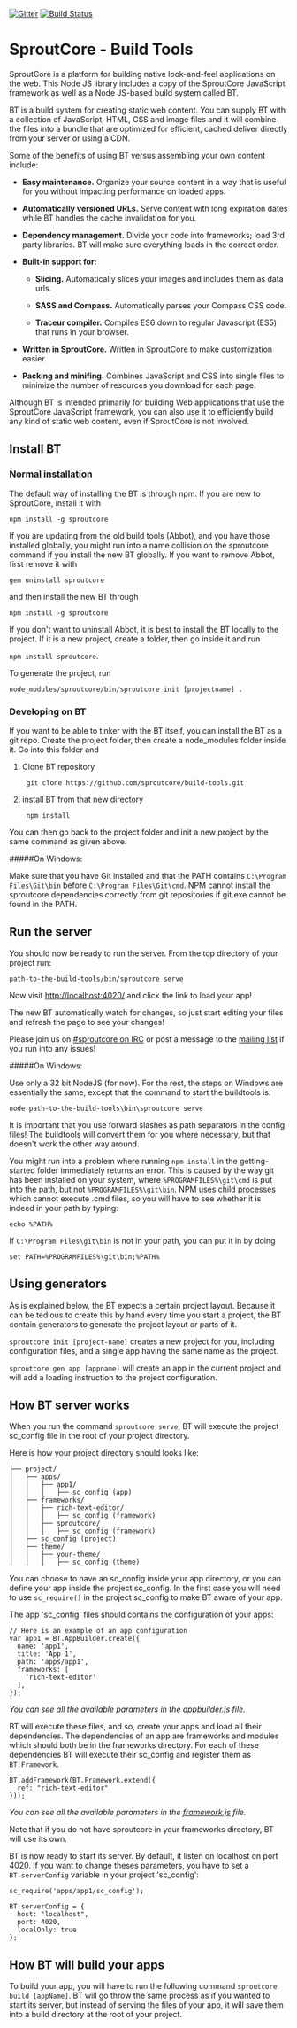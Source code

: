 [![Gitter](https://badges.gitter.im/Join%20Chat.svg)](https://gitter.im/sproutcore/sproutcore?utm_source=badge&utm_medium=badge&utm_campaign=pr-badge&utm_content=badge)
[![Build Status](https://travis-ci.org/sproutcore/build-tools.png?branch=master)](https://travis-ci.org/sproutcore/build-tools)

SproutCore - Build Tools
=======

SproutCore is a platform for building native look-and-feel applications on the web. This Node JS library includes a copy of the SproutCore JavaScript framework as well as a Node JS-based build system called BT.

BT is a build system for creating static web content. You can supply BT with a collection of JavaScript, HTML, CSS and image files and it will combine the files into a bundle that are optimized for efficient, cached deliver directly from your server or using a CDN.

Some of the benefits of using BT versus assembling your own content include:

* **Easy maintenance.**  Organize your source content in a way that is useful for you without impacting performance on loaded apps.

* **Automatically versioned URLs.** Serve content with long expiration dates while BT handles the cache invalidation for you.

* **Dependency management.**  Divide your code into frameworks; load 3rd party libraries. BT will make sure everything loads in the correct order.

* **Built-in support for:**

  * **Slicing.** Automatically slices your images and includes them as data urls.
 
  * **SASS and Compass.** Automatically parses your Compass CSS code.

  * **Traceur compiler.** Compiles ES6 down to regular Javascript (ES5) that runs in your browser.
  
* **Written in SproutCore.** Written in SproutCore to make customization easier.

* **Packing and minifing.**  Combines JavaScript and CSS into single files to minimize the number of resources you download for each page.
  
Although BT is intended primarily for building Web applications that use the SproutCore JavaScript framework, you can also use it to efficiently build any kind of static web content, even if SproutCore is not involved.

## Install BT 

### Normal installation
The default way of installing the BT is through npm. If you are new to SproutCore, install it with

```npm install -g sproutcore```

If you are updating from the old build tools (Abbot), and you have those installed globally, you might run into a name collision on
the sproutcore command if you install the new BT globally. If you want to remove Abbot, first remove it with 

`gem uninstall sproutcore`

and then install the new BT through

`npm install -g sproutcore`

If you don't want to uninstall Abbot, it is best to install the BT locally to the project. If it is a new project, create a 
folder, then go inside it and run 

`npm install sproutcore`.

To generate the project, run 

`node_modules/sproutcore/bin/sproutcore init [projectname] .`

### Developing on BT
If you want to be able to tinker with the BT itself, you can install the BT as a git repo.
Create the project folder, then create a node_modules folder inside it.
Go into this folder and 

1. Clone BT repository

        git clone https://github.com/sproutcore/build-tools.git

2. install BT from that new directory 

        npm install

You can then go back to the project folder and init a new project by the same command as given above.

#####On Windows:

Make sure that you have Git installed and that the PATH contains `C:\Program Files\Git\bin` before `C:\Program Files\Git\cmd`. NPM cannot install the sproutcore dependencies correctly from git repositories if git.exe cannot be found in the PATH.


## Run the server

You should now be ready to run the server. From the top directory of your project run:

    path-to-the-build-tools/bin/sproutcore serve

Now visit [http://localhost:4020/](http://localhost:4020/) and click the link to load your app!

The new BT automatically watch for changes, so just start editing your files and refresh the page to see your changes!

Please join us on [#sproutcore on IRC](http://sproutcore.com/community/#tab=irc) or post a message to the [mailing list](http://groups.google.com/group/sproutcore/topics?gvc=2) if you run into any issues!

#####On Windows:

Use only a 32 bit NodeJS (for now). For the rest, the steps on Windows are essentially the same,
except that the command to start the buildtools is:

    node path-to-the-build-tools\bin\sproutcore serve

It is important that you use forward slashes as path separators in the config files!
The buildtools will convert them for you where necessary, but that doesn't work the other way around.

You might run into a problem where running `npm install` in the getting-started folder
immediately returns an error. This is caused by the way git has been installed on your system,
where `%PROGRAMFILES%\git\cmd` is put into the path, but not `%PROGRAMFILES%\git\bin`.
NPM uses child processes which cannot execute .cmd files, so you will have to see whether it
is indeed in your path by typing:

    echo %PATH%

If ```C:\Program Files\git\bin``` is not in your path, you can put it in by doing

    set PATH=%PROGRAMFILES%\git\bin;%PATH%


## Using generators 

As is explained below, the BT expects a certain project layout. Because it can be tedious to create this by hand every time you start a project, the BT contain generators to generate the project layout or parts of it.

`sproutcore init [project-name]` creates a new project for you, including configuration files, and a single app having the same name as the project.

`sproutcore gen app [appname]` will create an app in the current project and will add a loading instruction to the project configuration.


## How BT server works


When you run the command `sproutcore serve`, BT will execute the project sc_config file in the root of your project directory.


Here is how your project directory should looks like:
```
├── project/
│   ├── apps/
│   │   ├── app1/
│   │   │   ├── sc_config (app)
│   ├── frameworks/
│   │   ├── rich-text-editor/
│   │   │   ├── sc_config (framework)
│   │   ├── sproutcore/
│   │   │   ├── sc_config (framework)
│   ├── sc_config (project)
│   ├── theme/
│   │   ├── your-theme/
│   │   │   ├── sc_config (theme)
```

You can choose to have an sc_config inside your app directory, or you can define your app inside the project sc_config. In the first case you will need to use `sc_require()` in the project sc_config to make BT aware of your app.

The app 'sc_config' files should contains the configuration of your apps:
    
    // Here is an example of an app configuration
    var app1 = BT.AppBuilder.create({
      name: 'app1',
      title: 'App 1', 
      path: 'apps/app1',
      frameworks: [
        'rich-text-editor'
      ],
    });


*You can see all the available parameters in the [appbuilder.js](https://github.com/sproutcore/build-tools/blob/master/lib/appbuilder.js) file.*

    
BT will execute these files, and so, create your apps and load all their dependencies. The dependencies of an app are frameworks and modules which should both be in the frameworks directory. For each of these dependencies BT will execute their sc_config and register them as `BT.Framework`.

  
    BT.addFramework(BT.Framework.extend({
      ref: "rich-text-editor"
    }));
    
*You can see all the available parameters in the [framework.js](https://github.com/sproutcore/build-tools/blob/master/lib/framework.js) file.*

Note that if you do not have sproutcore in your frameworks directory, BT will use its own.

BT is now ready to start its server. By default, it listen on localhost on port 4020. If you want to change theses parameters, you have to set a `BT.serverConfig` variable in your project 'sc_config':

    sc_require('apps/app1/sc_config');

    BT.serverConfig = {
      host: "localhost",
      port: 4020,
      localOnly: true
    };



## How BT will build your apps

To build your app, you will have to run the following command `sproutcore build [appName]`. BT will go throw the same process as if you wanted to start its server, but instead of serving the files of your app, it will save them into a build directory at the root of your project. 


